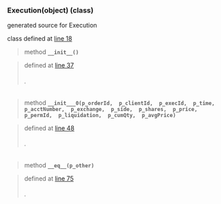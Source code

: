 ### Execution(object) (class) ###

generated source for Execution

class defined at [line 18](http://code.google.com/p/ibpy/source/browse/trunk/ib/ext/Execution.py#18)

> method **`__init__()`**

> defined at [line 37](http://code.google.com/p/ibpy/source/browse/trunk/ib/ext/Execution.py#37)
> ###### . ######

> method **`__init___0(p_orderId,  p_clientId,  p_execId,  p_time,  p_acctNumber,  p_exchange,  p_side,  p_shares,  p_price,  p_permId,  p_liquidation,  p_cumQty,  p_avgPrice)`**

> defined at [line 48](http://code.google.com/p/ibpy/source/browse/trunk/ib/ext/Execution.py#48)
> ###### . ######

> method **`__eq__(p_other)`**

> defined at [line 75](http://code.google.com/p/ibpy/source/browse/trunk/ib/ext/Execution.py#75)
> ###### . ######

